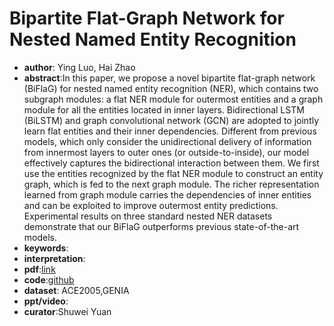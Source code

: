 #  Bipartite Flat-Graph Network for Nested Named Entity Recognition

* **author**: Ying Luo, Hai Zhao
* **abstract**:In this paper, we propose a novel bipartite flat-graph network (BiFlaG) for nested named entity recognition (NER), which contains two subgraph modules: a flat NER module for outermost entities and a graph module for all the entities located in inner layers. Bidirectional LSTM (BiLSTM) and graph convolutional network (GCN) are adopted to jointly learn flat entities and their inner dependencies. Different from previous models, which only consider the unidirectional delivery of information from innermost layers to outer ones (or outside-to-inside), our model effectively captures the bidirectional interaction between them. We first use the entities recognized by the flat NER module to construct an entity graph, which is fed to the next graph module. The richer representation learned from graph module carries the dependencies of inner entities and can be exploited to improve outermost entity predictions. Experimental results on three standard nested NER datasets demonstrate that our BiFlaG outperforms previous state-of-the-art models.
* **keywords**:
* **interpretation**:
* **pdf**:[link](https://arxiv.org/pdf/2005.00436)
* **code**:[github](https://github.com/cslydia/BiFlaGR)
* **dataset**: ACE2005,GENIA
* **ppt/video**:
* **curator**:Shuwei Yuan